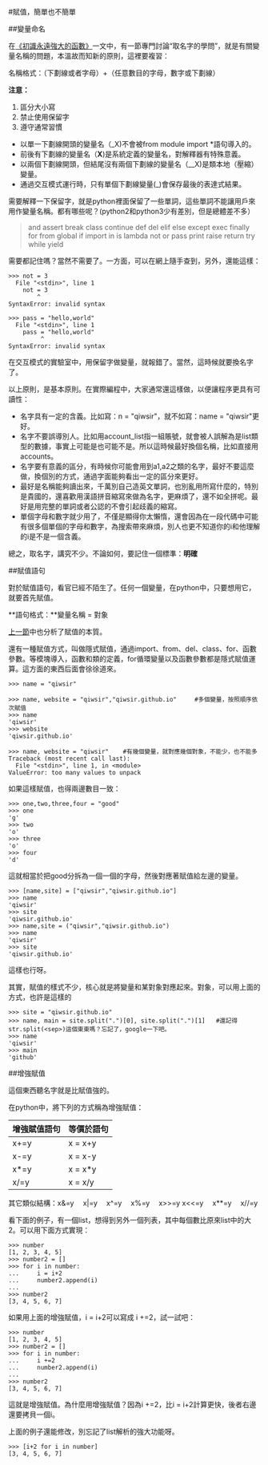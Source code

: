#賦值，簡單也不簡單

##變量命名

在[《初識永遠強大的函數》](./106.md)一文中，有一節專門討論“取名字的學問”，就是有關變量名稱的問題，本溫故而知新的原則，這裡要複習：

名稱格式：（下劃線或者字母）+（任意數目的字母，數字或下劃線）

**注意：**

1. 區分大小寫
2. 禁止使用保留字
3. 遵守通常習慣

- 以單一下劃線開頭的變量名（_X)不會被from module import *語句導入的。
- 前後有下劃線的變量名（__X__)是系統定義的變量名，對解釋器有特殊意義。
- 以兩個下劃線開頭，但結尾沒有兩個下劃線的變量名（__X)是類本地（壓縮）變量。
- 通過交互模式運行時，只有單個下劃線變量(_)會保存最後的表達式結果。

需要解釋一下保留字，就是python裡面保留了一些單詞，這些單詞不能讓用戶來用作變量名稱。都有哪些呢？(python2和python3少有差別，但是總體差不多）

>and assert break class continue def del elif else except exec finally for from global if import in is lambda not or pass print raise return try while yield

需要都記住嗎？當然不需要了。一方面，可以在網上隨手查到，另外，還能這樣：

    >>> not = 3
      File "<stdin>", line 1
        not = 3
            ^
    SyntaxError: invalid syntax

    >>> pass = "hello,world"
      File "<stdin>", line 1
        pass = "hello,world"
             ^
    SyntaxError: invalid syntax

在交互模式的實驗室中，用保留字做變量，就報錯了。當然，這時候就要換名字了。

以上原則，是基本原則。在實際編程中，大家通常還這樣做，以便讓程序更具有可讀性：

- 名字具有一定的含義。比如寫：n = "qiwsir"，就不如寫：name = "qiwsir"更好。
- 名字不要誤導別人。比如用account_list指一組賬號，就會被人誤解為是list類型的數據，事實上可能是也可能不是。所以這時候最好換個名稱，比如直接用accounts。
- 名字要有意義的區分，有時候你可能會用到a1,a2之類的名字，最好不要這麼做，換個別的方式，通過字面能夠看出一定的區分來更好。
- 最好是名稱能夠讀出來，千萬別自己造英文單詞，也別亂用所寫什麼的，特別是貴國的，還喜歡用漢語拼音縮寫來做為名字，更麻煩了，還不如全拼呢。最好是用完整的單詞或者公認的不會引起歧義的縮寫。
- 單個字母和數字就少用了，不僅是顯得你太懶惰，還會因為在一段代碼中可能有很多個單個的字母和數字，為搜索帶來麻煩，別人也更不知道你的i和他理解的i是不是一個含義。

總之，取名字，講究不少。不論如何，要記住一個標準：**明確**

##賦值語句

對於賦值語句，看官已經不陌生了。任何一個變量，在python中，只要想用它，就要首先賦值。

**語句格式：**變量名稱 = 對象

[上一節](./126.md)中也分析了賦值的本質。

還有一種賦值方式，叫做隱式賦值，通過import、from、del、class、for、函數參數。等模塊導入，函數和類的定義，for循環變量以及函數參數都是隱式賦值運算。這方面的東西后面會徐徐道來。

    >>> name = "qiwsir"

    >>> name, website = "qiwsir","qiwsir.github.io"     #多個變量，按照順序依次賦值
    >>> name
    'qiwsir'
    >>> website
    'qiwsir.github.io'

    >>> name, website = "qiwsir"    #有幾個變量，就對應幾個對象，不能少，也不能多
    Traceback (most recent call last):
      File "<stdin>", line 1, in <module>
    ValueError: too many values to unpack

如果這樣賦值，也得兩邊數目一致：

    >>> one,two,three,four = "good"
    >>> one
    'g'
    >>> two
    'o'
    >>> three
    'o'
    >>> four
    'd'

這就相當於把good分拆為一個一個的字母，然後對應著賦值給左邊的變量。

    >>> [name,site] = ["qiwsir","qiwsir.github.io"]
    >>> name
    'qiwsir'
    >>> site
    'qiwsir.github.io'
    >>> name,site = ("qiwsir","qiwsir.github.io")
    >>> name
    'qiwsir'
    >>> site
    'qiwsir.github.io'

這樣也行呀。

其實，賦值的樣式不少，核心就是將變量和某對象對應起來。對象，可以用上面的方式，也許是這樣的

    >>> site = "qiwsir.github.io"
    >>> name, main = site.split(".")[0], site.split(".")[1]   #還記得str.split(<sep>)這個東東嗎？忘記了，google一下吧。
    >>> name
    'qiwsir'
    >>> main
    'github'

##增強賦值

這個東西聽名字就是比賦值強的。

在python中，將下列的方式稱為增強賦值：

|增強賦值語句|等價於語句|
|------------|----------|
| x+=y | x = x+y |
| x-=y | x = x-y |
| x*=y | x = x*y |
| x/=y | x = x/y |

其它類似結構：x&=y　 x|=y 　x^=y 　x%=y 　x>>=y  x<<=y 　x**=y 　x//=y

看下面的例子，有一個list，想得到另外一個列表，其中每個數比原來list中的大2。可以用下面方式實現：

    >>> number
    [1, 2, 3, 4, 5]
    >>> number2 = []
    >>> for i in number:
    ...     i = i+2
    ...     number2.append(i)
    ...
    >>> number2
    [3, 4, 5, 6, 7]

如果用上面的增強賦值，i = i+2可以寫成 i +=2，試一試吧：

    >>> number
    [1, 2, 3, 4, 5]
    >>> number2 = []
    >>> for i in number:
    ...     i +=2
    ...     number2.append(i)
    ...
    >>> number2
    [3, 4, 5, 6, 7]

這就是增強賦值。為什麼用增強賦值？因為i +=2，比i = i+2計算更快，後者右邊還要拷貝一個i。

上面的例子還能修改，別忘記了list解析的強大功能呀。

    >>> [i+2 for i in number]
    [3, 4, 5, 6, 7]


